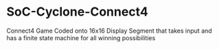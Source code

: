 # SoC-Cyclone-Connect4
Connect4 Game Coded onto 16x16 Display Segment that takes input and has a finite state machine for all winning possibilities

